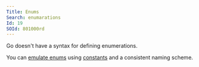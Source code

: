 ```yaml
---
Title: Enums
Search: enumarations
Id: 19
SOId: 801000rd
---
```

Go doesn't have a syntax for defining enumerations.

You can [emulate enums](39) using [constants](36) and a consistent naming scheme.
